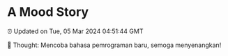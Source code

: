 # A Mood Story

⏰ Updated on Tue, 05 Mar 2024 04:51:44 GMT

💭 Thought: Mencoba bahasa pemrograman baru, semoga menyenangkan!

